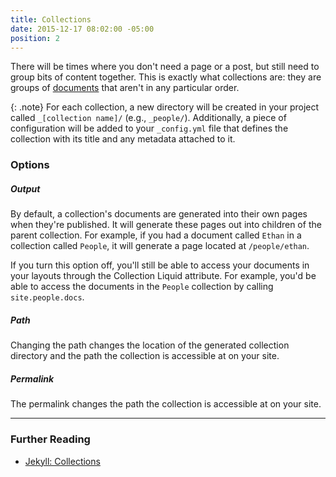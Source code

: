 ```yaml
---
title: Collections
date: 2015-12-17 08:02:00 -05:00
position: 2
---
```


There will be times where you don't need a page or a post, but still need to group bits of content together. This is exactly what collections are: they are groups of [documents](/content/documents/) that aren't in any particular order.

{: .note}
For each collection, a new directory will be created in your project called `_[collection name]/` (e.g., `_people/`). Additionally, a piece of configuration will be added to your `_config.yml` file that defines the collection with its title and any metadata attached to it.


### Options

##### Output

By default, a collection's documents are generated into their own pages when they're published. It will generate these pages out into children of the parent collection. For example, if you had a document called `Ethan` in a collection called `People`, it will generate a page located at `/people/ethan`.

If you turn this option off, you'll still be able to access your documents in your layouts through the Collection Liquid attribute. For example, you'd be able to access the documents in the `People` collection by calling `site.people.docs`.

##### Path

Changing the path changes the location of the generated collection directory and the path the collection is accessible at on your site.

##### Permalink

The permalink changes the path the collection is accessible at on your site.

---

### Further Reading

- [Jekyll: Collections](http://jekyllrb.com/docs/collections/)
